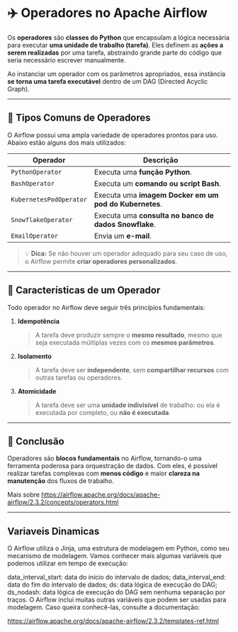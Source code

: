 # ✈️ Operadores no Apache Airflow

Os **operadores** são **classes do Python** que encapsulam a lógica necessária para executar **uma unidade de trabalho (tarefa)**. Eles definem as **ações a serem realizadas** por uma tarefa, abstraindo grande parte do código que seria necessário escrever manualmente.

Ao instanciar um operador com os parâmetros apropriados, essa instância **se torna uma tarefa executável** dentro de um DAG (Directed Acyclic Graph).

---

## 🔧 Tipos Comuns de Operadores

O Airflow possui uma ampla variedade de operadores prontos para uso. Abaixo estão alguns dos mais utilizados:

| Operador              | Descrição                                                                 |
|-----------------------|---------------------------------------------------------------------------|
| `PythonOperator`      | Executa uma **função Python**.                                            |
| `BashOperator`        | Executa um **comando ou script Bash**.                                    |
| `KubernetesPodOperator` | Executa uma **imagem Docker em um pod do Kubernetes**.                 |
| `SnowflakeOperator`   | Executa uma **consulta no banco de dados Snowflake**.                    |
| `EmailOperator`       | Envia um **e-mail**.                                                      |

> 💡 **Dica:** Se não houver um operador adequado para seu caso de uso, o Airflow permite **criar operadores personalizados**.

---

## 🎯 Características de um Operador

Todo operador no Airflow deve seguir três princípios fundamentais:

1. **Idempotência**  
   > A tarefa deve produzir sempre o **mesmo resultado**, mesmo que seja executada múltiplas vezes com os **mesmos parâmetros**.

2. **Isolamento**  
   > A tarefa deve ser **independente**, sem **compartilhar recursos** com outras tarefas ou operadores.

3. **Atomicidade**  
   > A tarefa deve ser uma **unidade indivisível** de trabalho: ou ela é executada por completo, ou **não é executada**.

---

## 📌 Conclusão

Operadores são **blocos fundamentais** no Airflow, tornando-o uma ferramenta poderosa para orquestração de dados. Com eles, é possível realizar tarefas complexas com **menos código** e maior **clareza na manutenção** dos fluxos de trabalho.

Mais sobre
https://airflow.apache.org/docs/apache-airflow/2.3.2/concepts/operators.html



---

## Variaveis Dinamicas

O Airflow utiliza o Jinja, uma estrutura de modelagem em Python, como seu mecanismo de modelagem. Vamos conhecer mais algumas variáveis que podemos utilizar em tempo de execução:

data_interval_start: data do início do intervalo de dados;
data_interval_end: data do fim do intervalo de dados;
ds: data lógica de execução do DAG;
ds_nodash: data lógica de execução do DAG sem nenhuma separação por traços.
O Airflow inclui muitas outras variáveis ​​que podem ser usadas para modelagem. Caso queira conhecê-las, consulte a documentação:

https://airflow.apache.org/docs/apache-airflow/2.3.2/templates-ref.html